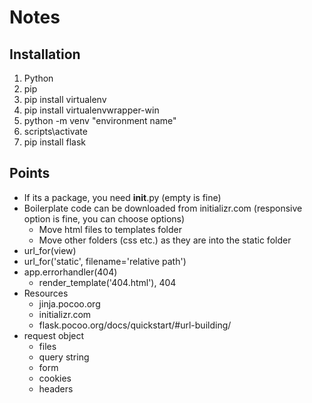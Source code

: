 # Notes

## Installation

1. Python
2. pip
3. pip install virtualenv
4. pip install virtualenvwrapper-win
5. python -m venv "environment name"
6. scripts\activate
7. pip install flask

## Points

- If its a package, you need __init__.py (empty is fine)
- Boilerplate code can be downloaded from initializr.com (responsive option is fine, you can choose options)
  - Move html files to templates folder
  - Move other folders (css etc.) as they are into the static folder
- url_for(view)
- url_for('static', filename='relative path')
- app.errorhandler(404)
  - render_template('404.html'), 404
- Resources
  - jinja.pocoo.org
  - initializr.com
  - flask.pocoo.org/docs/quickstart/#url-building/
- request object
  - files
  - query string
  - form
  - cookies
  - headers
